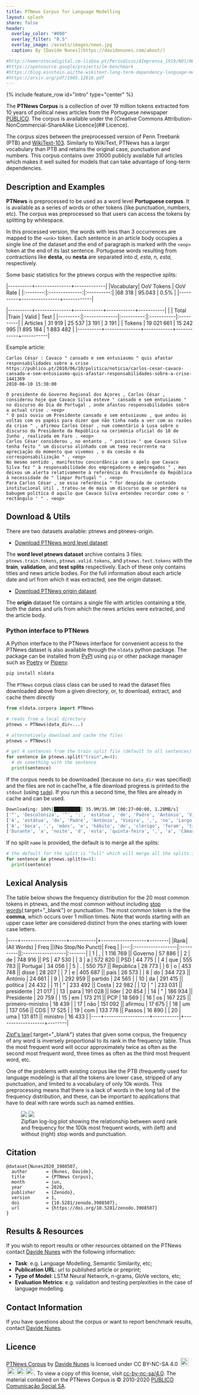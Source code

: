 ```yaml
---
title: PTNews Corpus for Language Modelling 
layout: splash
share: false
header:
  overlay_color: "#000"
  overlay_filter: "0.5"
  overlay_image: /assets/images/news.jpg
  caption: By [Davide Nunes](https://davidenunes.com/about/)

#http://hemerotecadigital.cm-lisboa.pt/Periodicos/AImprensa_1919/N01/N01_item1/P1.html
#https://opensource.google/projects/lm-benchmark
#https://blog.einstein.ai/the-wikitext-long-term-dependency-language-modeling-dataset/
#https://arxiv.org/pdf/1905.12616.pdf
---
```


{% include feature_row id="intro" type="center" %}

The **PTNews Corpus** is a collection of over 19 million tokens extracted fom 10
years of political news articles from the Portuguese newspaper
[PÚBLICO](https://www.publico.pt/). The corpus is available under the [Creative
Commons Attribution-NonCommercial-ShareAlike Licence](## Licence). 

The corpus sizes between the preprocessed version of Penn Treebank (PTB) and
[WikiText-103](https://blog.einstein.ai/the-wikitext-long-term-dependency-language-modeling-dataset/).
Similarly to WikiText, PTNews has a larger vocabulary than PTB and retains the
original case, punctuation and numbers. This corpus contains over 31000 publicly
available full articles which makes it well suited for models that can take
advantage of long-term dependencies.

## Description and Examples
**PTNews** is preprocessed to be used as a word level **Portuguese corpus**.
It is available as a series of words or other tokens (like punctuation, numbers,
etc). The corpus was preprocessed so that users can access the tokens by
splitting by whitespace. 

In this processed version, the words with less than 3 occurrences are mapped to
the `<unk>` token. Each sentence in an article body occupies a single line of
the dataset and the end of paragraph is marked with the `<eop>` token at the end
of its last sentence. Portuguese words resulting from contractions like
__desta__, ou __nesta__ are separated into _d_, _esta_, _n_, _esta_,
respectively.

Some basic statistics for the ptnews corpus with the respective splits:

|----------+---------------+-------------|
|Vocabulary|  OoV Tokens    | OoV Rate   |
|:--------:|:--------------:|:----------:|
|68 318    |  95.043        |    0.5%    |
|----------+----------------+------------|


|----------+---------------+------------+------------+-----------| 
|          | Total         |Train       | Valid      | Test      |
|---------:|:--------------|:----------:|:-----------|:----------|
| Articles |  31 919       | 25 537     |3 191       | 3 191     |
| Tokens   |  19 021 661   | 15 242 995 |1 895 184   | 1 883 482 |
|----------+---------------+------------+------------+-----------|


Example article:
```
Carlos César : Cavaco " cansado e sem entusiasmo " quis afastar responsabilidades sobre a crise
https://publico.pt/2010/06/10/politica/noticia/carlos-cesar-cavaco-cansado-e-sem-entusiasmo-quis-afastar-responsabilidades-sobre-a-crise-1441369
2010-06-10 15:38:00

O presidente do Governo Regional dos Açores , Carlos César , considerou hoje que Cavaco Silva esteve " cansado e sem entusiasmo " no discurso do Dia de Portugal , onde afastou responsabilidades sobre a actual crise . <eop>
" O país ouviu um Presidente cansado e sem entusiasmo , que andou às voltas com os papéis para dizer que não tinha nada a ver com as razões da crise " , afirmou Carlos César , num comentário à Lusa sobre o discurso do Presidente da República na cerimónia oficial do 10 de Junho , realizada em Faro . <eop>
Carlos César considerou , no entanto , " positivo " que Cavaco Silva tenha feito " um discurso alinhado com um tema recorrente na apreciação do momento que vivemos , o da coesão e da corresponsabilização " . <eop>
No mesmo sentido , manifestou concordância com o apelo que Cavaco Silva fez " à responsabilidade dos empregadores e empregados " , mas deixou um alerta relativamente à referência do Presidente da República à necessidade de " limpar Portugal " . <eop>
Para Carlos César , se essa referência " for despida de conteúdo institucional útil , tratou-se de mais um discurso que se perderá na babugem política d aquilo que Cavaco Silva entendeu recordar como o ' rectângulo ' " . <eop>
```


## Download & Utils

There are two datasets available: ptnews and ptnews-origin.

* [Download PTNews word level dataset](https://zenodo.org/record/3908507/files/ptnews.tar.gz?download=1)

The **word level ptnews dataset** archive contains 3 files:
`ptnews.train.tokens`, `ptnews.valid.tokens`, and `ptnews.test.tokens` with the
__train__, __validation__, and __test__ **splits** respectively. Each of these
only contains titles and news article bodies. For the full information about
each article date and url from which it was extracted, see the _origin_ dataset.


* [Download PTNews origin dataset](https://zenodo.org/record/3908507/files/ptnews_origin.tar.gz?download=1)

The __origin__ dataset file contains a single file with articles containing a
title, both the dates and urls from which the news articles were extracted, and
the article body. 

### Python interface to PTNews
A Python interface to the PTNews interface for convenient access to the PTNews
dataset is also available through the `nldata` python package. The package can
be installed from [PyPI](https://pypi.org/project/nldata/) using `pip` or other
package manager such as [Poetry](https://python-poetry.org/) or
[Pipenv](https://pipenv-fork.readthedocs.io/en/latest/).

```bash
pip install nldata
```

The `PTNews` corpus class class can be used to read the dataset files downloaded
above from a given directory, or, to download, extract, and cache them directly

```python
from nldata.corpora import PTNews

# reads from a local directory
ptnews = PTNews(data_dir=...)

# alternatively download and cache the files
ptnews = PTNews()

# get 4 sentences from the train split file (default to all sentences)
for sentence in ptnews.split("train",n=4):
  # do something with the sentence 
  print(sentence)
```
If the corpus needs to be downloaded (because no `data_dir` was specified) and
the files are not in cacheThe, a file download progress is printed to the
`stdout` (using [`tqdm`](https://tqdm.github.io/)). If you run this a second
time, the files are already in cache and can be used.

```bash
Downloading: 100%|██████████| 35.9M/35.9M [00:27<00:00, 1.28MB/s]
['“', 'Descoloniza', '”', ':', 'estátua', 'de', 'Padre', 'António', 'Vieira', 'vandalizada', 'em', 'Lisboa']
['A', 'estátua', 'do', 'Padre', 'António', 'Vieira', ',', 'no', 'Largo', 'Trindade', 'Coelho', ',', 'em', 'Lisboa', ',', 'foi', 'vandalizada', 'com', 'a', 'palavra', '“', 'descoloniza', '”', 'pintada', 'a', 'vermelho', '.']
['A', 'boca', ',', 'mãos', 'e', 'hábito', 'do', 'clérigo', 'foram', 'tingidas', 'de', 'vermelho', 'e', 'no', 'peito', 'das', 'crianças', 'indígenas', 'que', 'estão', 'representadas', 'à', 'sua', 'volta', 'foi', 'pintado', 'um', 'coração', '.']
['Durante', 'a', 'noite', 'd', 'esta', 'quinta-feira', ',', 'a', 'Câmara', 'de', 'Lisboa', 'procedeu', 'à', 'limpeza', 'da', 'estátua', '.', '“']
```

If no split `name` is provided, the default is to merge all the splits:
```python
# the default for the split is "full" which will merge all the splits into a single iterator
for sentence in ptnews.split(n=4):
  print(sentence)

```


## Lexical Analysis
The table below shows the frequency distribution for the 20 most common tokens
in ptnews, and the most common without including [stop
words](https://en.wikipedia.org/wiki/Stop_words){:target="_blank"} or
punctuation. The most common token is the the __comma__, which occurs over 1
million times. Note that words starting with an upper case letter are considered
distinct from the ones starting with lower case letters.


|----+-------------------+-----------|+-------------------+--------|
|Rank| (All Words)       | Freq      ||(No Stop/No Punct)| Freq   |
|---:|:------------------|:----------||:------------------|:-------|
|  1 | ,                 | 1 116 769 || Governo           | 57 886 |
|  2 | de                | 748 916   || PS                | 47 530 |
|  3 | a                 | 572 820   || PSD               | 44 775 |
|  4 | que               | 555 783   || Portugal          | 34 056 |
|  5 | .                 | 550 757   || República         | 28 773 |
|  6 | o                 | 453 748   || disse             | 28 207 |
|  7 | e                 | 405 687   || país              | 26 573 |
|  8 | do                | 344 723   || António           | 24 661 |
|  9 | <eop>             | 292 959   || partido           | 24 565 |
| 10 | da                | 291 415   || política          | 24 432 |
| 11 | “                 | 233 492   || Costa             | 22 982 |
| 12 | ”                 | 233 031   || presidente        | 21 017 |
| 13 | para              | 191 028   || líder             | 20 854 |
| 14 | "                 | 186 934   || Presidente        | 20 759 |
| 15 | em                | 173 211   || PCP               | 18 569 |
| 16 | os                | 167 225   || primeiro-ministro | 18 439 |
| 17 | não               | 151 092   || afirmou           | 17 675 |
| 18 | um                | 137 056   || CDS               | 17 525 |
| 19 | com               | 133 778   || Passos            | 16 890 |
| 20 | uma               | 131 811   || ministro          | 16 433 |
|----+-------------------+-----------|+-------------------+--------|

[Zipf's law](https://en.wikipedia.org/wiki/Zipf%27s_law){:target="_blank"}
states that given some corpus, the frequency of any word is inversely
proportional to its rank in the frequency table. Thus the most frequent word
will occur approximately twice as often as the second most frequent word, three
times as often as the third most frequent word, etc. 

One of the problems with existing corpus like the PTB (frequently used for
language modeling) is that all the tokens are lower case, stripped of any
punctuation, and limited to a vocabulary of only 10k words. This preprocessing
means that there is a lack of words in the long tail of the frequency
distribution, and these, can be important to applications that have to deal with
rare words such as named entities.

<figure class="half">
    <a href="/assets/images/ptnews/zipf.svg"><img src="/assets/images/ptnews/zipf.svg"></a>
    <a href="/assets/images/ptnews/zipf_nostop.svg"><img src="/assets/images/ptnews/zipf_nostop.svg"></a>
    <figcaption>Zipfian log-log plot showing the relationship between word rank and
frequency for the 100k most frequent words, with (left) and without (right) stop words and punctuation.</figcaption>
</figure>


## Citation

```
@dataset{Nunes2020_3908507,
  author       = {Nunes, Davide},
  title        = {PTNews Corpus},
  month        = jun,
  year         = 2020,
  publisher    = {Zenodo},
  version      = 1,
  doi          = {10.5281/zenodo.3908507},
  url          = {https://doi.org/10.5281/zenodo.3908507}
}
```

## Results & Resources
If you wish to report results or other resources obtained on the PTNews contact
[Davide Nunes](mailto:davidenunes@pm.me) with the following information: 
* **Task**: e.g. Language Modelling, Semantic Similarity, etc;
* **Publication URL**: url to published article or preprint;
* **Type of Model**: LSTM Neural Network, n-grams, GloVe vectors, etc;
* **Evaluation Metrics**: e.g. validation and testing perplexities in the case of language modelling.

## Contact Information
If you have questions about the corpus or want to report benchmark results,
contact [Davide Nunes](mailto:davidenunes@pm.me).

## Licence
[PTNews Corpus](({{site.url}}/about)) by [Davide Nunes]({{site.url}}/about) is
licensed under CC BY-NC-SA 4.0 <a
href="https://creativecommons.org/licenses/by-nc-sa/4.0"><img
style="height:22px!important;margin-left: 3px;"
src="https://mirrors.creativecommons.org/presskit/icons/cc.svg" /><img
style="height:22px!important;margin-left: 3px;"
src="https://mirrors.creativecommons.org/presskit/icons/by.svg" /><img
style="height:22px!important;margin-left: 3px;"
src="https://mirrors.creativecommons.org/presskit/icons/nc.svg" /><img
style="height:22px!important;margin-left: 3px;"
src="https://mirrors.creativecommons.org/presskit/icons/sa.svg" /></a>. To view
a copy of this license, visit
[cc-by-nc-sa/4.0](https://creativecommons.org/licenses/by-nc-sa/4.0). The
material contained on the PTNews Corpus is &copy; 2010-2020 [PÚBLICO Comunicação
Social SA](https://www.publico.pt/).

<!--http://static.publico.pt/homepage/site/nos/copyright.asp-->

